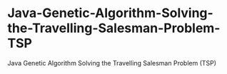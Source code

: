 # Java-Genetic-Algorithm-Solving-the-Travelling-Salesman-Problem-TSP
Java Genetic Algorithm Solving the Travelling Salesman Problem (TSP)
